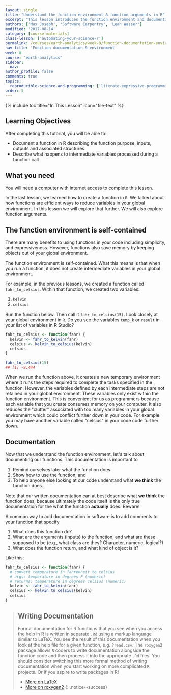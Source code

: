 ```yaml
---
layout: single
title: "Understand the function environment & function arguments in R"
excerpt: "This lesson introduces the function environment and documenting functions in R. When you run a function intermediate variables are not stored in the global environment. This not only saves memory on your computer but also keeps our environment clean, reducing the risk of conflicting variables."
authors: ['Max Joseph', 'Software Carpentry', 'Leah Wasser']
modified: '2017-08-14'
category: [course-materials]
class-lesson: ['automating-your-science-r']
permalink: /courses/earth-analytics/week-8/function-documentation-environment-r/
nav-title: 'Function documentation & environment'
week: 8
course: "earth-analytics"
sidebar:
  nav:
author_profile: false
comments: true
topics:
  reproducible-science-and-programming: ['literate-expressive-programming', 'functions']
order: 5
---
```



{% include toc title="In This Lesson" icon="file-text" %}

<div class='notice--success' markdown="1">

## <i class="fa fa-graduation-cap" aria-hidden="true"></i> Learning Objectives

After completing this tutorial, you will be able to:

* Document a function in R describing the function purpose, inputs, outputs and associated structures
* Describe what happens to intermediate variables processed during a function call

## <i class="fa fa-check-square-o fa-2" aria-hidden="true"></i> What you need

You will need a computer with internet access to complete this lesson.

</div>

In the last lesson, we learned how to create a function in `R`. We talked about
how functions are efficient ways to reduce variables in your global environment.
In this lesson we will explore that further. We will also explore function arguments.

## The function environment is self-contained

There are many benefits to using functions in your code including simplicity,
and expressiveness. However, functions also save memory by keeping objects out
of your global environment.

The function environment is self-contained. What this  means is that when you
run a function, it does not create intermediate variables in your global environment.

For example, in the previous lessons, we created a function called
`fahr_to_celsius`. Within that function, we created two variables:

1. `kelvin`
2. `celsius`

Run the function below. Then call it `fahr_to_celsius(15)`. Look closely at
your global environment in `R`. Do you see the variables `temp_k` or `result`
in your list of variables in R Studio?


```r
fahr_to_celsius <- function(fahr) {
  kelvin <- fahr_to_kelvin(fahr)
  celsius <- kelvin_to_celsius(kelvin)
  celsius
}

fahr_to_celsius(15)
## [1] -9.444
```

When we run the function above, it creates a new temporary environment where it runs
the steps required to complete the tasks specified in the function. However,
the variables defined by each intermediate steps are not retained in your global
environment. These variables only exist within the function environment. This
is convenient for us as programmers because each variable that you create consumes
memory on your computer. It also reduces the "clutter" associated with too many
variables in your global environment which could conflict further down in your
code. For example you may have another variable called "celsius" in your code
code further down.


## Documentation

Now that we understand the function environment, let's talk about documenting
our functions. This documentation is important to

1. Remind ourselves later what the function does
1. Show how to use the function, and
1. To help anyone else looking at our code understand what **we think** the function does.

Note that our written documentation can at best describe what **we think** the function does, because ultimately the code itself is the only true documentation for the what the function **actually** does.
Beware!

A common way to add documentation in software is to add comments to your function
that specify

1. What does this function do?
2. What are the arguments (inputs) to the function, and what are these supposed to be (e.g., what class are they? Character, numeric, logical?)
3. What does the function return, and what kind of object is it?

Like this:


```r
fahr_to_celsius <- function(fahr) {
  # convert temperature in fahrenheit to celsius
  # args: temperature in degrees F (numeric)
  # returns: temperature in degrees celsius (numeric)
  kelvin <- fahr_to_kelvin(fahr)
  celsius <- kelvin_to_celsius(kelvin)
  celsius
}
```

> ## Writing Documentation
>
> Formal documentation for R functions that you see when you access the help in
> R is written in separate `.Rd` using a
> markup language similar to LaTeX. You see the result of this documentation
> when you look at the help file for a given function, e.g. `?read.csv`.
> The `roxygen2` package allows `R` coders to write documentation alongside
> the function code and then process it into the appropriate `.Rd` files.
> You should consider switching this more formal method of writing documentation
> when you start working on more complicated `R` projects. Or if you aspire to
> write packages in R!
>
> * <a href="http://www.latex-project.org/" target="_blank">More on LaTeX</a>
> * <a href="http://cran.r-project.org/web/packages/roxygen2/vignettes/rd.html" target="_blank"> More on roxygen2</a>
{: .notice--success}
